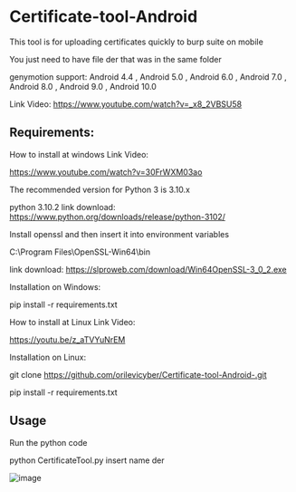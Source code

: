 # Certificate-tool-Android
This tool is for uploading certificates quickly to burp suite on mobile

You just need to have file der that was in the same folder

genymotion support:
Android 4.4 , Android 5.0 , Android 6.0 , Android 7.0 , Android 8.0 , Android 9.0 , Android 10.0 

Link Video:
https://www.youtube.com/watch?v=_x8_2VBSU58

Requirements:
------------------------------------------------------

How to install at windows Link Video: 

https://www.youtube.com/watch?v=30FrWXM03ao

The recommended version for Python 3 is 3.10.x


python 3.10.2
link download: https://www.python.org/downloads/release/python-3102/

Install openssl and then insert it into environment variables

C:\Program Files\OpenSSL-Win64\bin

link download: https://slproweb.com/download/Win64OpenSSL-3_0_2.exe

Installation on Windows:

pip install -r requirements.txt

How to install at Linux Link Video: 

https://youtu.be/z_aTVYuNrEM

Installation on Linux:

git clone https://github.com/orilevicyber/Certificate-tool-Android-.git

pip install -r requirements.txt





Usage
------------------------------------------------------
Run the python code

python CertificateTool.py insert name der

![image](https://user-images.githubusercontent.com/101058837/156934040-14cf3f8b-55d3-4c58-a7db-67b41afc1644.png)
